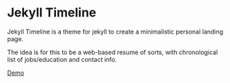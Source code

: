 # Jekyll Timeline

Jekyll Timeline is a theme for jekyll to create a minimalistic personal landing page.

The idea is for this to be a web-based resume of sorts, with chronological list of jobs/education and contact info.

[Demo](https://itsasine.gitlab.io/jekyll-timeline/)
